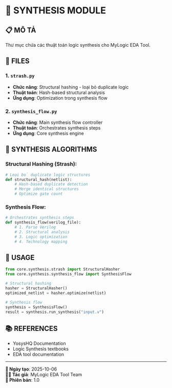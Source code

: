 # 🔧 **SYNTHESIS MODULE**

## 📋 **MÔ TẢ**
Thư mục chứa các thuật toán logic synthesis cho MyLogic EDA Tool.

## 📁 **FILES**

### **1. `strash.py`**
- **Chức năng**: Structural hashing - loại bỏ duplicate logic
- **Thuật toán**: Hash-based structural analysis
- **Ứng dụng**: Optimization trong synthesis flow

### **2. `synthesis_flow.py`**
- **Chức năng**: Main synthesis flow controller
- **Thuật toán**: Orchestrates synthesis steps
- **Ứng dụng**: Core synthesis engine

## 🎯 **SYNTHESIS ALGORITHMS**

### **Structural Hashing (Strash):**
```python
# Loại bỏ duplicate logic structures
def structural_hash(netlist):
    # Hash-based duplicate detection
    # Merge identical structures
    # Optimize gate count
```

### **Synthesis Flow:**
```python
# Orchestrates synthesis steps
def synthesis_flow(verilog_file):
    # 1. Parse Verilog
    # 2. Structural analysis
    # 3. Logic optimization
    # 4. Technology mapping
```

## 🚀 **USAGE**

```python
from core.synthesis.strash import StructuralHasher
from core.synthesis.synthesis_flow import SynthesisFlow

# Structural hashing
hasher = StructuralHasher()
optimized_netlist = hasher.optimize(netlist)

# Synthesis flow
synthesis = SynthesisFlow()
result = synthesis.run_synthesis("input.v")
```

## 📚 **REFERENCES**
- YosysHQ Documentation
- Logic Synthesis textbooks
- EDA tool documentation

---

**📅 Ngày tạo**: 2025-10-06  
**👨‍💻 Tác giả**: MyLogic EDA Tool Team  
**📝 Phiên bản**: 1.0
